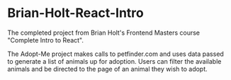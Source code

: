 # Brian-Holt-React-Intro
The completed project from Brian Holt's Frontend Masters course "Complete Intro to React".

The Adopt-Me project makes calls to petfinder.com and uses data passed to generate a list of animals up for adoption.
Users can filter the available animals and be directed to the page of an animal they wish to adopt.
